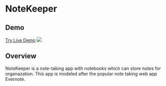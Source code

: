 # NoteKeeper

## Demo 
[Try Live Demo](https://lista-nota.herokuapp.com/)
![](https://imgur.com/d19tRV0.png)

## Overview
NoteKeeper is a note-taking app with notebooks which can store notes for organazation. This app is modeled after the popular note taking web app Evernote.
